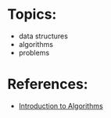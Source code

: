 
# Topics:

+ data structures
+ algorithms
+ problems 


# References:

+ [Introduction to Algorithms](https://en.wikipedia.org/wiki/Introduction_to_Algorithms)
